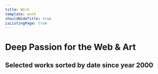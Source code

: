```yaml
---
title: Work
template: work
shouldHideTitle: true
isListingPage: true
---
```


# Deep Passion for the Web & Art

## Selected works **sorted by date** since year 2000